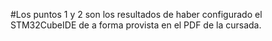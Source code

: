 #Los puntos 1 y 2 son los resultados de haber configurado el STM32CubeIDE de a forma provista en el PDF de la cursada. 
